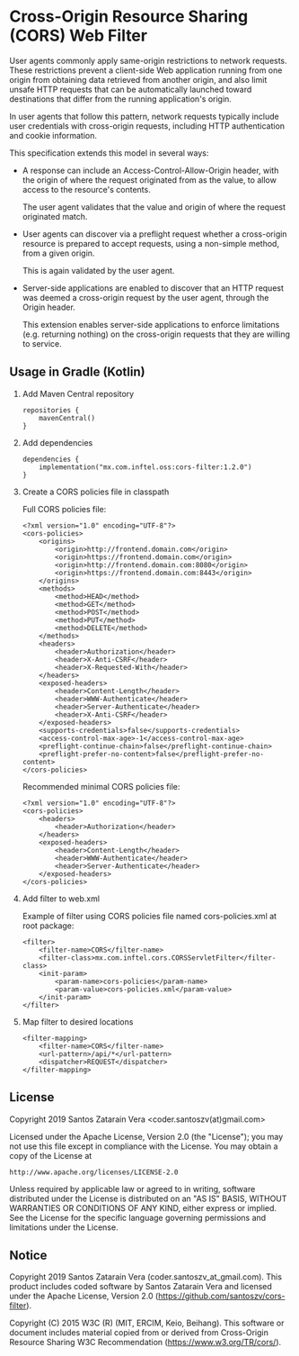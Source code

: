 # Cross-Origin Resource Sharing (CORS) Web Filter

User agents commonly apply same-origin restrictions to network requests. These
restrictions prevent a client-side Web application running from one origin from
obtaining data retrieved from another origin, and also limit unsafe HTTP
requests that can be automatically launched toward destinations that differ
from the running application's origin.

In user agents that follow this pattern, network requests typically include
user credentials with cross-origin requests, including HTTP authentication and
cookie information.

This specification extends this model in several ways:

- A response can include an Access-Control-Allow-Origin header, with the origin
  of where the request originated from as the value, to allow access to the
  resource's contents.

  The user agent validates that the value and origin of where the request
  originated match.

- User agents can discover via a preflight request whether a cross-origin
  resource is prepared to accept requests, using a non-simple method, from a
  given origin.

  This is again validated by the user agent.

- Server-side applications are enabled to discover that an HTTP request was
  deemed a cross-origin request by the user agent, through the Origin header.

  This extension enables server-side applications to enforce limitations (e.g.
  returning nothing) on the cross-origin requests that they are willing to
  service.

## Usage in Gradle (Kotlin)

1. Add Maven Central repository

    ```
    repositories {
        mavenCentral()
    }
    ```

2. Add dependencies

    ```
    dependencies {
        implementation("mx.com.inftel.oss:cors-filter:1.2.0")
    }
    ```

3. Create a CORS policies file in classpath

    Full CORS policies file:

    ```
    <?xml version="1.0" encoding="UTF-8"?>
    <cors-policies>
        <origins>
            <origin>http://frontend.domain.com</origin>
            <origin>https://frontend.domain.com</origin>
            <origin>http://frontend.domain.com:8080</origin>
            <origin>https://frontend.domain.com:8443</origin>
        </origins>
        <methods>
            <method>HEAD</method>
            <method>GET</method>
            <method>POST</method>
            <method>PUT</method>
            <method>DELETE</method>
        </methods>
        <headers>
            <header>Authorization</header>
            <header>X-Anti-CSRF</header>
            <header>X-Requested-With</header>
        </headers>
        <exposed-headers>
            <header>Content-Length</header>
            <header>WWW-Authenticate</header>
            <header>Server-Authenticate</header>
            <header>X-Anti-CSRF</header>
        </exposed-headers>
        <supports-credentials>false</supports-credentials>
        <access-control-max-age>-1</access-control-max-age>
        <preflight-continue-chain>false</preflight-continue-chain>
        <preflight-prefer-no-content>false</preflight-prefer-no-content>
    </cors-policies>
    ```

    Recommended minimal CORS policies file:

    ```
    <?xml version="1.0" encoding="UTF-8"?>
    <cors-policies>
        <headers>
            <header>Authorization</header>
        </headers>
        <exposed-headers>
            <header>Content-Length</header>
            <header>WWW-Authenticate</header>
            <header>Server-Authenticate</header>
        </exposed-headers>
    </cors-policies>
    ```

4. Add filter to web.xml

    Example of filter using CORS policies file named cors-policies.xml at root
    package:

    ```
    <filter>
        <filter-name>CORS</filter-name>
        <filter-class>mx.com.inftel.cors.CORSServletFilter</filter-class>
        <init-param>
            <param-name>cors-policies</param-name>
            <param-value>cors-policies.xml</param-value>
        </init-param>
    </filter>
    ```

5. Map filter to desired locations

    ```
    <filter-mapping>
        <filter-name>CORS</filter-name>
        <url-pattern>/api/*</url-pattern>
        <dispatcher>REQUEST</dispatcher>
    </filter-mapping>
    ```

## License

Copyright 2019 Santos Zatarain Vera <coder.santoszv(at)gmail.com>

Licensed under the Apache License, Version 2.0 (the "License");
you may not use this file except in compliance with the License.
You may obtain a copy of the License at

    http://www.apache.org/licenses/LICENSE-2.0

Unless required by applicable law or agreed to in writing, software
distributed under the License is distributed on an "AS IS" BASIS,
WITHOUT WARRANTIES OR CONDITIONS OF ANY KIND, either express or implied.
See the License for the specific language governing permissions and
limitations under the License.

## Notice

Copyright 2019 Santos Zatarain Vera (coder.santoszv_at_gmail.com). This
product includes coded software by Santos Zatarain Vera and licensed under the
Apache License, Version 2.0 (https://github.com/santoszv/cors-filter).

Copyright (C) 2015 W3C (R) (MIT, ERCIM, Keio, Beihang). This software or
document includes material copied from or derived from Cross-Origin
Resource Sharing W3C Recommendation (https://www.w3.org/TR/cors/).